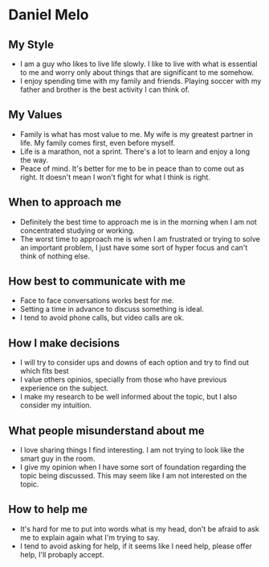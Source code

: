 # Daniel Melo

## My Style
* I am a guy who likes to live life slowly. I like to live with what is essential to me and worry only about things that are significant to me somehow.
* I enjoy spending time with my family and friends. Playing soccer with my father and brother is the best activity I can think of.

## My Values
* Family is what has most value to me. My wife is my greatest partner in life. My family comes first, even before myself.
* Life is a marathon, not a sprint. There's a lot to learn and enjoy a long the way.
* Peace of mind. It's better for me to be in peace than to come out as right. It doesn't mean I won't fight for what I think is right.

## When to approach me
* Definitely the best time to approach me is in the morning when I am not concentrated studying or working.
* The worst time to approach me is when I am frustrated or trying to solve an important problem, I just have some sort of hyper focus and can't think of nothing else.

## How best to communicate with me
* Face to face conversations works best for me.
* Setting a time in advance to discuss something is ideal.
* I tend to avoid phone calls, but video calls are ok.

## How I make decisions
* I will try to consider ups and downs of each option and try to find out which fits best
* I value others opinios, specially from those who have previous experience on the subject.
* I make my research to be well informed about the topic, but I also consider my intuition.
## What people misunderstand about me
* I love sharing things I find interesting. I am not trying to look like the smart guy in the room.
* I give my opinion when I have some sort of foundation regarding the topic being discussed. This may seem like I am not interested on the topic.

## How to help me
* It's hard for me to put into words what is my head, don't be afraid to ask me to explain again what I'm trying to say.
* I tend to avoid asking for help, if it seems like I need help, please offer help, I'll probaply accept.